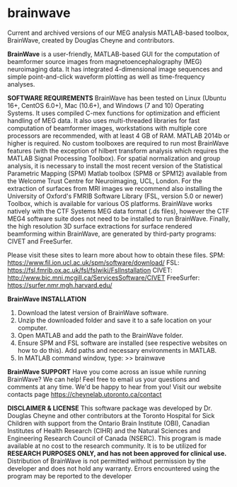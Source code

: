 # brainwave
Current and archived versions of our MEG analysis MATLAB-based toolbox, BrainWave, created by Douglas Cheyne and contributors.

**BrainWave** is a user-friendly, MATLAB-based GUI for the computation  of beamformer source images from magnetoencephalography (MEG) neuroimaging data. 
It has integrated 4-dimensional image sequences and simple point-and-click waveform plotting as well as time-frequency analyses. 

**SOFTWARE REQUIREMENTS**
BrainWave has been tested on Linux (Ubuntu 16+, CentOS 6.0+), Mac (10.6+), and Windows (7 and 10) Operating Systems. It uses compiled C-mex functions for optimization and efficient handling of MEG data. It also uses multi-threaded libraries for fast computation of beamformer images, workstations with multiple core
processors are recommended, with at least 4 GB of RAM. MATLAB 2014b or higher is required. No custom toolboxes are required to run most BrainWave features (with
the exception of hilbert transform analysis which requires the MATLAB Signal Processing Toolbox). For spatial normalization and group analysis, it is necessary to 
install the most recent version of the Statistical Parametric Mapping (SPM) Matlab toolbox (SPM8 or SPM12) available from the Welcome Trust Centre for
Neuroimaging, UCL, London. For the extraction of surfaces from MRI images we recommend also installing the University of Oxford's FMRIB Software Library (FSL, 
version 5.0 or newer) Toolbox, which is available for various OS platforms. BrainWave works natively with the CTF Systems MEG data format (.ds files), however the
CTF MEG4 software suite does not need to be installed to run BrainWave. Finally, the high resolution 3D surface extractions for surface rendered beamforming 
within BrainWave, are generated by third-party programs: CIVET and FreeSurfer. 

Please visit these sites to learn more about how to obtain these files. 
SPM: https://www.fil.ion.ucl.ac.uk/spm/software/download/
FSL: https://fsl.fmrib.ox.ac.uk/fsl/fslwiki/FslInstallation
CIVET: http://www.bic.mni.mcgill.ca/ServicesSoftware/CIVET
FreeSurfer: https://surfer.nmr.mgh.harvard.edu/


**BrainWave INSTALLATION**
1. Download the latest version of BrainWave software.
2. Unzip the downloaded folder and save it to a safe location on your computer.
3. Open MATLAB and add the path to the BrainWave folder.
4. Ensure SPM and FSL software are installed (see respective websites on how to do this). Add paths and necessary environments in MATLAB.
5. In MATLAB command window, type: >> brainwave 


**BrainWave SUPPORT**
Have you come across an issue while running BrainWave? We can help!
Feel free to email us your questions and comments at any time. We'd be happy to hear from you! 
Visit our website contacts page https://cheynelab.utoronto.ca/contact


**DISCLAIMER & LICENSE**
This software package was developed by Dr. Douglas Cheyne and other contributors at the Toronto Hospital for Sick Children with support from the Ontario Brain Institute (OBI), Canadian Institutes of Health Research (CIHR) and the Natural Sciences and Engineering Research Council of Canada (NSERC). This program is made available at no cost to the research community. It is to be utilized for **RESEARCH PURPOSES ONLY, and has not been approved for clinical use.** Distribution of BrainWave is not permitted without permission by the developer and does not hold any warranty. Errors encountered using the program may be reported to the developer
